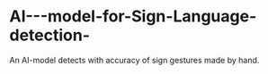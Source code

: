 # AI---model-for-Sign-Language-detection-
An AI-model detects with accuracy of sign gestures made by hand.
